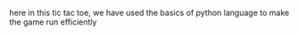 here in this tic tac toe, we have used the basics of python language to make the game run efficiently
